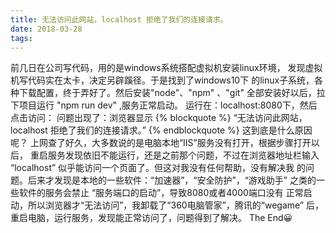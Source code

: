```yaml
---
title: 无法访问此网站，localhost 拒绝了我们的连接请求。
date: 2018-03-28
tags:
---
```

前几日在公司写代码，用的是windows系统搭配虚拟机安装linux环境，
发现虚拟机写代码实在太卡，决定另辟蹊径。于是找到了windows10下
的linux子系统，各种下载配置，终于弄好了。然后安装"node"、"npm"
、"git" 全部安装好以后，拉下项目运行 "npm run dev" ,服务正常启动。
运行在：localhost:8080下，然后点击访问： 问题出现了：浏览器显示
{% blockquote %}
“无法访问此网站，localhost 拒绝了我们的连接请求。”
{% endblockquote %}
这到底是什么原因呢？
上网查了好久，大多数说的是电脑本地“IIS”服务没有打开，根据步骤打开以后，
重启服务发现依旧不能运行，还是之前那个问题，不过在浏览器地址栏输入
“localhost” 似乎能访问一个页面了。但这对我没有任何帮助，没有解决我
的问题。后来才发现是本地的一些软件：“加速器”，“安全防护”，“游戏助手”
之类的一些软件的服务会禁止 “服务端口的启动”，导致8080或者4000端口没有
正常启动，所以浏览器才“无法访问”，我卸载了“360电脑管家”，腾讯的“wegame”
后，重启电脑，运行服务，发现能正常访问了，问题得到了解决。
The End😀
